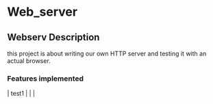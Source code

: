# Web_server

## Webserv Description

this project is about writing our own HTTP server and testing it with an actual browser.

### Features implemented
|           test1        |
|                        |

